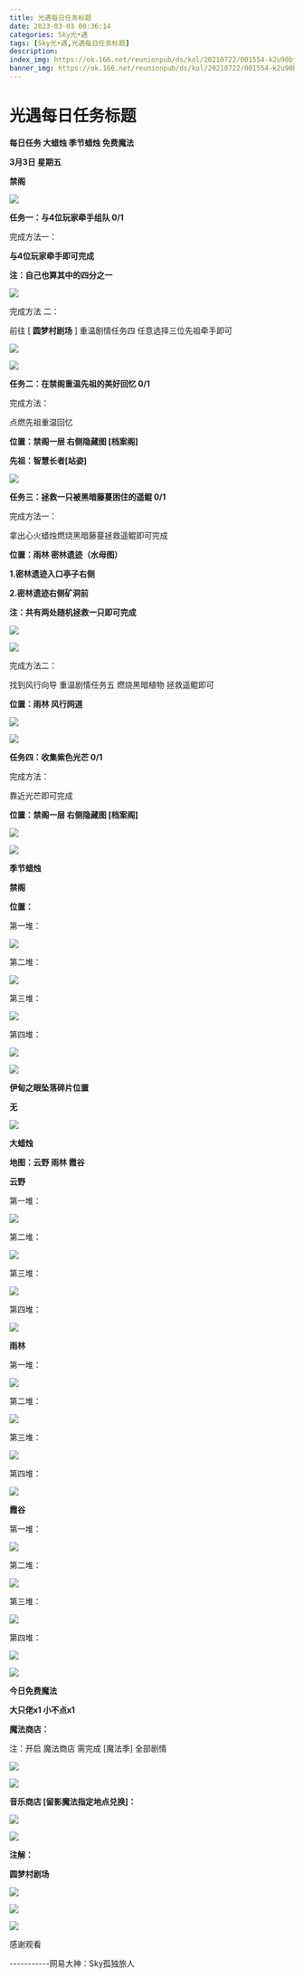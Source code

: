 ```yaml
---
title: 光遇每日任务标题
date: 2023-03-03 00:36:14
categories: Sky光•遇
tags: [Sky光•遇,光遇每日任务标题]
description: 
index_img: https://ok.166.net/reunionpub/ds/kol/20210722/001554-k2u90bj7ay.png?imageView&thumbnail=600x0&type=jpg
banner_img: https://ok.166.net/reunionpub/ds/kol/20210722/001554-k2u90bj7ay.png?imageView&thumbnail=600x0&type=jpg
---
```

# 光遇每日任务标题
**每日任务 大蜡烛 季节蜡烛 免费魔法**

 **3月3日 星期五**

 **禁阁**

![](https://img.166.net/reunionpub/ds/kol/20230303/001848-db6ui4tceo.jpeg)

 **任务一：与4位玩家牵手组队 0/1**

完成方法一：

 **与4位玩家牵手即可完成**

 **注：自己也算其中的四分之一**

![](https://img.166.net/reunionpub/ds/kol/20230303/000133-acbgwrf7j4.jpeg)

完成方法 二：

前往 [ **圆梦村剧场** ] 重温剧情任务四 任意选择三位先祖牵手即可

![](https://img.166.net/reunionpub/ds/kol/20230303/000144-3faehgyqmc.jpeg)

![](https://img.166.net/reunionpub/ds/kol/20230303/000154-h5ivnpl7wc.jpeg)

 **任务二：在禁阁重温先祖的美好回忆 0/1**

完成方法：

点燃先祖重温回忆

 **位置：禁阁一层   右侧隐藏图 [档案阁]**

 **先祖：智慧长者[站姿]**

![](https://img.166.net/reunionpub/ds/kol/20230303/000345-z6qhgjwtp1.jpeg)

 **任务三：拯救一只被黑暗藤蔓困住的遥鲲 0/1**

完成方法一：

拿出心火蜡烛燃烧黑暗藤蔓拯救遥鲲即可完成

 **位置：雨林 密林遗迹（水母图）**

 **1.密林遗迹入口亭子右侧**

 **2.密林遗迹右侧矿洞前**

 **注：共有两处随机拯救一只即可完成**

![](https://img.166.net/reunionpub/ds/kol/20230303/000413-wla9ystrb3.jpeg)

![](https://img.166.net/reunionpub/ds/kol/20230303/000420-hfqoiuv8cl.jpeg)

完成方法二：

找到风行向导 重温剧情任务五 燃烧黑暗植物 拯救遥鲲即可

 **位置：雨林 风行网道**

![](https://img.166.net/reunionpub/ds/kol/20230303/000431-egjryca740.jpeg)

![](https://img.166.net/reunionpub/ds/kol/20230303/000438-zaf2els0wv.jpeg)

 **任务四：收集紫色光芒 0/1**

完成方法：

靠近光芒即可完成

 **位置：禁阁一层 右侧隐藏图 [档案阁]**

![](https://img.166.net/reunionpub/ds/kol/20230303/000459-s03nfbr9cs.jpeg)

![](https://img.166.net/reunionpub/ds/kol/20221018/100256-wzutnocka0.png)

 **季节蜡烛**

 **禁阁**

 **位置：**

第一堆：

![](https://img.166.net/reunionpub/ds/kol/20230302/235034-endj0r3v6f.jpeg)

第二堆：

![](https://img.166.net/reunionpub/ds/kol/20230302/235042-g6qtwskoj9.jpeg)

第三堆：

![](https://img.166.net/reunionpub/ds/kol/20230302/235049-eg13wls0qf.jpeg)

第四堆：

![](https://img.166.net/reunionpub/ds/kol/20230302/235058-qjbu0cw59r.jpeg)

![](https://img.166.net/reunionpub/ds/kol/20221130/005912-5mvshq9nf3.png)

 **伊甸之眼坠落碎片位置**

 **无**

![](https://img.166.net/reunionpub/ds/kol/20221018/100256-wzutnocka0.png)

 **大蜡烛**

 **地图：云野 雨林 霞谷**

 **云野**

第一堆：

![](https://img.166.net/reunionpub/ds/kol/20230302/235147-3p4j1ibwvh.jpeg)

第二堆：

![](https://img.166.net/reunionpub/ds/kol/20230302/235258-ws0c65lyfk.jpeg)

第三堆：

![](https://img.166.net/reunionpub/ds/kol/20230302/235306-94tcvhs2p7.jpeg)

第四堆：

![](https://img.166.net/reunionpub/ds/kol/20230302/235314-4wrmji1v2a.jpeg)

 **雨林**

第一堆：

![](https://img.166.net/reunionpub/ds/kol/20230302/235408-5wqlmt6ypd.jpeg)

第二堆：

![](https://img.166.net/reunionpub/ds/kol/20230302/235423-adqkfbs2u3.jpeg)

第三堆：

![](https://img.166.net/reunionpub/ds/kol/20230302/235433-vbe9mz46sl.jpeg)

第四堆：

![](https://img.166.net/reunionpub/ds/kol/20230302/235442-urd639we58.jpeg)

 **霞谷**

第一堆：

![](https://img.166.net/reunionpub/ds/kol/20230302/235514-c6zs8yn397.jpeg)

第二堆：

![](https://img.166.net/reunionpub/ds/kol/20230302/235522-9scrzi2tnb.jpeg)

第三堆：

![](https://img.166.net/reunionpub/ds/kol/20230302/235531-w783omz2i6.jpeg)

第四堆：

![](https://img.166.net/reunionpub/ds/kol/20230302/235538-lk8hqwpdba.jpeg)

![](https://img.166.net/reunionpub/ds/kol/20221018/100256-wzutnocka0.png)

 **今日免费魔法**

 **大只佬x1 小不点x1**

 **魔法商店：**

注：开启 魔法商店 需完成 [魔法季] 全部剧情

![](https://img.166.net/reunionpub/ds/kol/20221018/100559-oibznvdtus.png)

![](https://img.166.net/reunionpub/ds/kol/20230302/235604-hsqzjntom6.jpeg)

 **音乐商店 [留影魔法指定地点兑换]：**

![](https://img.166.net/reunionpub/ds/kol/20230226/235233-bsszayt3d4.jpeg)

 **![](https://img.166.net/reunionpub/ds/kol/20221018/100256-wzutnocka0.png)**

 **注解：**

 **圆梦村剧场**

![](https://img.166.net/reunionpub/ds/kol/20230303/001130-6yhki71mdo.jpeg)

![](https://img.166.net/reunionpub/ds/kol/20230303/001140-7fhaet31vg.jpeg)

 **![](https://img.166.net/reunionpub/ds/kol/20221018/100256-wzutnocka0.png)**

感谢观看

\-----------网易大神：Sky孤独旅人

